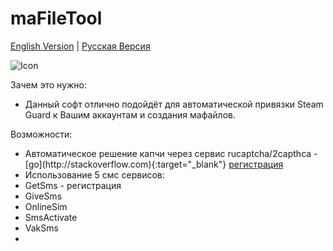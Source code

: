 # maFileTool
[English Version](README.md) | [Русская Версия](README.ru.md)

![Icon](https://github.com/Riddler2077/maFileTool/blob/master/icon.ico)

Зачем это нужно:
- Данный софт отлично подойдёт для автоматической привязки Steam Guard к Вашим аккаунтам и создания мафайлов.

Возможности:
- <div>Автоматическое решение капчи через сервис rucaptcha/2capthca - [go](http://stackoverflow.com){:target="_blank"} <a href="https://rucaptcha.com/?from=947328" target="_blank">регистрация</a></div>
- Использование 5 смс сервисов:
- GetSms - регистрация
- GiveSms
- OnlineSim
- SmsActivate
- VakSms
- 
